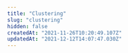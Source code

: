 ```yaml
---
title: "Clustering"
slug: "clustering"
hidden: false
createdAt: "2021-11-26T10:20:49.107Z"
updatedAt: "2021-12-12T14:07:47.030Z"
---
```



